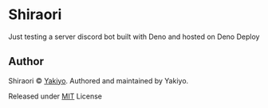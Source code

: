 # Shiraori

Just testing a server discord bot built with Deno and hosted on Deno Deploy

## Author

Shiraori © [Yakiyo](https://github.com/Yakiyo). Authored and
maintained by Yakiyo.

Released under [MIT](https://opensource.org/licenses/MIT) License

